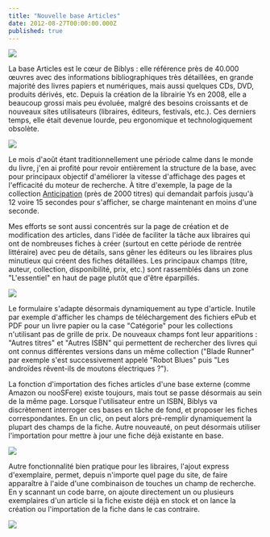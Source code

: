 ```yaml
---
title: "Nouvelle base Articles"
date: 2012-08-27T00:00:00.000Z
published: true
---
```


![](http://www.biblys.fr/biblys/media/blog/nouvelle-base.jpg)

La base Articles est le cœur de Biblys : elle référence près de 40.000 œuvres avec des informations bibliographiques très détaillées, en grande majorité des livres papiers et numériques, mais aussi quelques CDs, DVD, produits dérivés, etc. Depuis la création de la librairie Ys en 2008, elle a beaucoup grossi mais peu évoluée, malgré des besoins croissants et de nouveaux sites utilisateurs (libraires, éditeurs, festivals, etc.). Ces derniers temps, elle était devenue lourde, peu ergonomique et technologiquement obsolète.

![](http://www.biblys.fr/biblys/media/blog/nouvelle-base-1.jpg)

Le mois d&#039;août étant traditionnellement une période calme dans le monde du livre, j&#039;en ai profité pour revoir entièrement la structure de la base, avec pour principaux objectif d&#039;améliorer la vitesse d&#039;affichage des pages et l&#039;efficacité du moteur de recherche. À titre d&#039;exemple, la page de la collection [Anticipation](http://www.librys.fr/collection/anticipation) (près de 2000 titres) qui demandait parfois jusqu&#039;à 12 voire 15 secondes pour s&#039;afficher, se charge maintenant en moins d&#039;une seconde.

Mes efforts se sont aussi concentrés sur la page de création et de modification des articles, dans l&#039;idée de faciliter la tâche aux libraires qui ont de nombreuses fiches à créer (surtout en cette période de rentrée littéraire) avec peu de détails, sans gêner les éditeurs ou les libraires plus minutieux qui créent des fiches détaillées. Les principaux champs (titre, auteur, collection, disponibilité, prix, etc.) sont rassemblés dans un zone &quot;L&#039;essentiel&quot; en haut de page plutôt que d&#039;être éparpillés.

![](http://www.biblys.fr/biblys/media/blog/nouvelle-base-2.jpg)

Le formulaire s&#039;adapte désormais dynamiquement au type d&#039;article. Inutile par exemple d&#039;afficher les champs de téléchargement des fichiers ePub et PDF pour un livre papier ou la case &quot;Catégorie&quot; pour les collections n&#039;utilisant pas de grille de prix. De nouveaux champs font leur apparitions : &quot;Autres titres&quot; et &quot;Autres ISBN&quot; qui permettent de rechercher des livres qui ont connus différentes versions dans un même collection (&quot;Blade Runner&quot; par exemple s&#039;est successivement appelé &quot;Robot Blues&quot; puis &quot;Les androïdes rêvent-ils de moutons électriques ?&quot;).

La fonction d&#039;importation des fiches articles d&#039;une base externe (comme Amazon ou nooSFere) existe toujours, mais tout se passe désormais au sein de la même page. Lorsque l&#039;utilisateur entre un ISBN, Biblys va discrètement interroger ces bases en tâche de fond, et proposer les fiches correspondantes. En un clic, on peut alors pré-remplir dynamiquement la plupart des champs de la fiche. Autre nouveauté, on peut désormais utiliser l&#039;importation pour mettre à jour une fiche déjà existante en base.

![](http://www.biblys.fr/biblys/media/blog/nouvelle-base-3.jpg)

Autre fonctionnalité bien pratique pour les libraires, l&#039;ajout express d&#039;exemplaire, permet, depuis n&#039;importe quel page du site, de faire apparaître à l&#039;aide d&#039;une combinaison de touches un champ de recherche. En y scannant un code barre, on ajoute directement un ou plusieurs exemplaires d&#039;un article si la fiche existe déjà en stock et on lance la création ou l&#039;importation de la fiche dans le cas contraire.

![](http://www.biblys.fr/biblys/media/blog/nouvelle-base-4.jpg)
